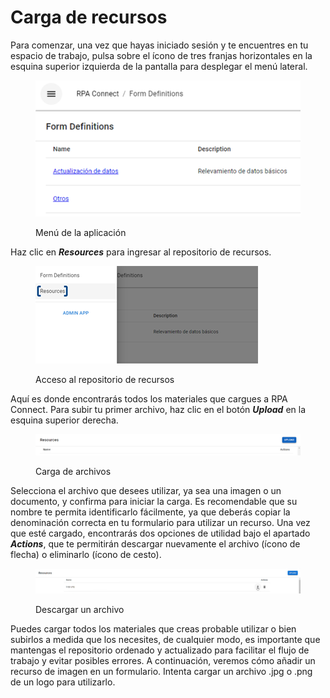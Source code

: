 # Carga de recursos

Para comenzar, una vez que hayas iniciado sesión y te encuentres en tu espacio de trabajo, pulsa sobre el ícono de tres franjas horizontales en la esquina superior izquierda de la pantalla para desplegar el menú lateral.

<figure><img src="../../.gitbook/assets/rpa_recursos_1.png" alt=""><figcaption><p>Menú de la aplicación</p></figcaption></figure>

Haz clic en _**Resources**_ para ingresar al repositorio de recursos.

<figure><img src="../../.gitbook/assets/rpa_recursos_2.png" alt=""><figcaption><p>Acceso al repositorio de recursos</p></figcaption></figure>

Aquí es donde encontrarás todos los materiales que cargues a RPA Connect. Para subir tu primer archivo, haz clic en el botón _**Upload**_ en la esquina superior derecha.

<figure><img src="../../.gitbook/assets/rpa_recursos_3.png" alt=""><figcaption><p>Carga de archivos</p></figcaption></figure>

Selecciona el archivo que desees utilizar, ya sea una imagen o un documento, y confirma para iniciar la carga. Es recomendable que su nombre te permita identificarlo fácilmente, ya que deberás copiar la denominación correcta en tu formulario para utilizar un recurso. Una vez que esté cargado, encontrarás dos opciones de utilidad bajo el apartado _**Actions**_, que te permitirán descargar nuevamente el archivo (ícono de flecha) o eliminarlo (ícono de cesto).

<div data-full-width="true">

<figure><img src="../../.gitbook/assets/rpa_recursos4.png" alt=""><figcaption><p>Descargar un archivo</p></figcaption></figure>

</div>

Puedes cargar todos los materiales que creas probable utilizar o bien subirlos a medida que los necesites, de cualquier modo, es importante que mantengas el repositorio ordenado y actualizado para facilitar el flujo de trabajo y evitar posibles errores. A continuación, veremos cómo añadir un recurso de imagen en un formulario. Intenta cargar un archivo .jpg o .png de un logo para utilizarlo.
